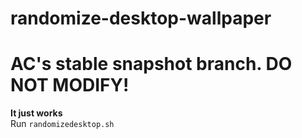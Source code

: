 # randomize-desktop-wallpaper

# AC's stable snapshot branch. DO NOT MODIFY!
**It just works**  
Run `randomizedesktop.sh`
